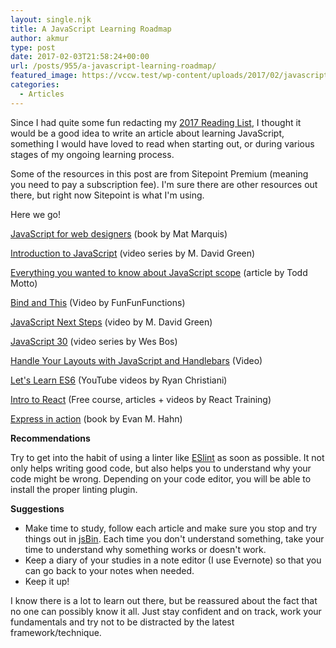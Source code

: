 ```yaml
---
layout: single.njk
title: A JavaScript Learning Roadmap
author: akmur
type: post
date: 2017-02-03T21:58:24+00:00
url: /posts/955/a-javascript-learning-roadmap/
featured_image: https://vccw.test/wp-content/uploads/2017/02/javascript-logo-banner.jpg
categories:
  - Articles
---
```


Since I had quite some fun redacting my [2017 Reading List][1], I thought it would be a good idea to write an article about learning JavaScript, something I would have loved to read when starting out, or during various stages of my ongoing learning process.

Some of the resources in this post are from Sitepoint Premium (meaning you need to pay a subscription fee). I'm sure there are other resources out there, but right now Sitepoint is what I'm using.

Here we go!

<a href="https://abookapart.com/products/javascript-for-web-designers" target="_blank">JavaScript for web designers</a> (book by Mat Marquis)

<a href="https://www.sitepoint.com/premium/courses/introduction-to-javascript-2908" target="_blank">Introduction to JavaScript</a> (video series by M. David Green)

<a href="https://toddmotto.com/everything-you-wanted-to-know-about-javascript-scope/" target="_blank">Everything you wanted to know about JavaScript scope</a> (article by Todd Motto)

[Bind and This][2] (Video by FunFunFunctions)

<a href="https://www.sitepoint.com/premium/courses/javascript-next-steps-2921" target="_blank">JavaScript Next Steps</a> (video by M. David Green)

<a href="https://javascript30.com/" target="_blank">JavaScript 30</a> (video series by Wes Bos)

<a href="https://www.sitepoint.com/premium/screencasts/handle-your-layouts-with-javascript-and-handlebars" target="_blank">Handle Your Layouts with JavaScript and Handlebars</a> (Video)

<a href="https://www.youtube.com/playlist?list=PL57atfCFqj2h5fpdZD-doGEIs0NZxeJTX" target="_blank">Let's Learn ES6</a> (YouTube videos by Ryan Christiani)

<a href="https://online.reacttraining.com/p/reactjsfundamentals" target="_blank">Intro to React</a> (Free course, articles + videos by React Training)

<a href="https://www.manning.com/books/express-in-action" target="_blank">Express in action</a> (book by Evan M. Hahn)

**Recommendations**

Try to get into the habit of using a linter like <a href="http://eslint.org/docs/user-guide/getting-started" target="_blank">ESlint</a> as soon as possible. It not only helps writing good code, but also helps you to understand why your code might be wrong.
Depending on your code editor, you will be able to install the proper linting plugin.

**Suggestions**

- Make time to study, follow each article and make sure you stop and try things out in <a href="https://jsbin.com/" target="_blank">jsBin</a>. Each time you don't understand something, take your time to understand why something works or doesn't work.
- Keep a diary of your studies in a note editor (I use Evernote) so that you can go back to your notes when needed.
- Keep it up!

I know there is a lot to learn out there, but be reassured about the fact that no one can possibly know it all. Just stay confident and on track, work your fundamentals and try not to be distracted by the latest framework/technique.

[1]: http://vccw.test/2017/01/20/my-2017-reading-list/
[2]: https://www.youtube.com/watch?v=GhbhD1HR5vk&list=PL0zVEGEvSaeHBZFy6Q8731rcwk0Gtuxub&index=1&t=6s
